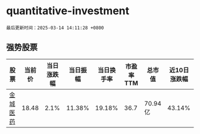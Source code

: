 # quantitative-investment

`最后更新时间：2025-03-14 14:11:28 +0800`

## 强势股票

|股票|当前价|当日涨跌幅|当日振幅|当日换手率|市盈率TTM|总市值|近10日涨跌幅|
|----|----|----|----|----|----|----|----|
|[金城医药](https://xueqiu.com/S/SZ300233)|18.48|2.1%|11.38%|19.18%|36.7|70.94亿|43.14%|
